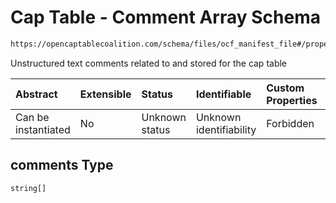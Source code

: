 # Cap Table - Comment Array Schema

```txt
https://opencaptablecoalition.com/schema/files/ocf_manifest_file#/properties/comments
```

Unstructured text comments related to and stored for the cap table

| Abstract            | Extensible | Status         | Identifiable            | Custom Properties | Additional Properties | Access Restrictions | Defined In                                                                                            |
| :------------------ | :--------- | :------------- | :---------------------- | :---------------- | :-------------------- | :------------------ | :---------------------------------------------------------------------------------------------------- |
| Can be instantiated | No         | Unknown status | Unknown identifiability | Forbidden         | Allowed               | none                | [OCFManifestFile.schema.json*](../../schema/files/OCFManifestFile.schema.json "open original schema") |

## comments Type

`string[]`
